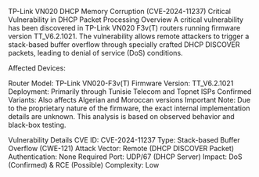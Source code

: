 TP-Link VN020 DHCP Memory Corruption (CVE-2024-11237)
Critical Vulnerability in DHCP Packet Processing
Overview
A critical vulnerability has been discovered in TP-Link VN020 F3v(T) routers running firmware version TT_V6.2.1021. The vulnerability allows remote attackers to trigger a stack-based buffer overflow through specially crafted DHCP DISCOVER packets, leading to denial of service (DoS) conditions.

Affected Devices:

Router Model: TP-Link VN020-F3v(T)
Firmware Version: TT_V6.2.1021
Deployment: Primarily through Tunisie Telecom and Topnet ISPs
Confirmed Variants: Also affects Algerian and Moroccan versions
Important Note: Due to the proprietary nature of the firmware, the exact internal implementation details are unknown. This analysis is based on observed behavior and black-box testing.

Vulnerability Details
CVE ID: CVE-2024-11237
Type: Stack-based Buffer Overflow (CWE-121)
Attack Vector: Remote (DHCP DISCOVER Packet)
Authentication: None Required
Port: UDP/67 (DHCP Server)
Impact: DoS (Confirmed) & RCE (Possible)
Complexity: Low
